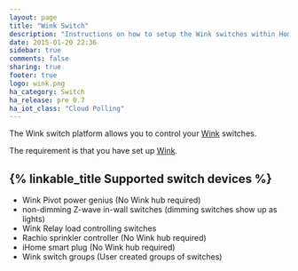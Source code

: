 ```yaml
---
layout: page
title: "Wink Switch"
description: "Instructions on how to setup the Wink switches within Home Assistant."
date: 2015-01-20 22:36
sidebar: true
comments: false
sharing: true
footer: true
logo: wink.png
ha_category: Switch
ha_release: pre 0.7
ha_iot_class: "Cloud Polling"
---
```


The Wink switch platform allows you to control your [Wink](http://www.wink.com/) switches.

The requirement is that you have set up [Wink](/components/wink/).

## {% linkable_title Supported switch devices %}

- Wink Pivot power genius (No Wink hub required)
- non-dimming Z-wave in-wall switches (dimming switches show up as lights)
- Wink Relay load controlling switches
- Rachio sprinkler controller (No Wink hub required)
- iHome smart plug (No Wink hub required)
- Wink switch groups (User created groups of switches)
